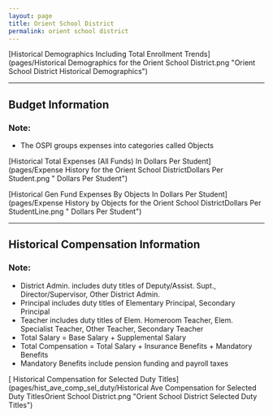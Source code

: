 ```yaml
---
layout: page
title: Orient School District
permalink: orient school district
---
```



[Historical Demographics Including Total Enrollment Trends](pages/Historical Demographics for the Orient School District.png "Orient School District Historical Demographics")

___

## Budget Information
### Note:
- The OSPI groups expenses into categories called Objects

[Historical Total Expenses (All Funds) In Dollars Per Student](pages/Expense History for the Orient School DistrictDollars Per Student.png " Dollars Per Student")

[Historical Gen Fund Expenses By Objects In Dollars Per Student](pages/Expense History by Objects for the Orient School DistrictDollars Per StudentLine.png " Dollars Per Student")


___

## Historical Compensation Information
### Note:
- District Admin. includes duty titles of Deputy/Assist. Supt., Director/Supervisor, Other District Admin.
- Principal includes duty titles of Elementary Principal, Secondary Principal
- Teacher includes duty titles of Elem. Homeroom Teacher, Elem. Specialist Teacher, Other Teacher, Secondary Teacher
- Total Salary = Base Salary + Supplemental Salary
- Total Compensation = Total Salary + Insurance Benefits + Mandatory Benefits
- Mandatory Benefits include pension funding and payroll taxes

[ Historical Compensation for Selected Duty Titles](pages/hist_ave_comp_sel_duty/Historical Ave Compensation for Selected Duty TitlesOrient School District.png "Orient School District Selected Duty Titles")

